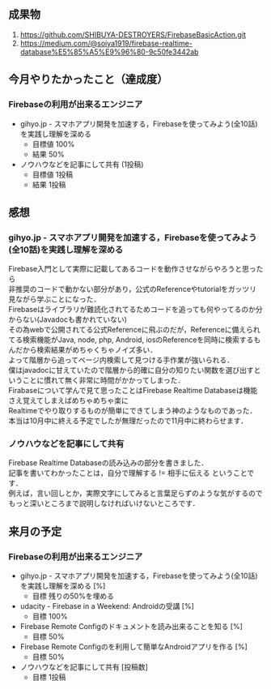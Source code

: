 ## 成果物
1. https://github.com/SHIBUYA-DESTROYERS/FirebaseBasicAction.git
1. https://medium.com/@soiya1919/firebase-realtime-database%E5%85%A5%E9%96%80-9c50fe3442ab

## 今月やりたかったこと（達成度）

### Firebaseの利用が出来るエンジニア

* gihyo.jp - スマホアプリ開発を加速する，Firebaseを使ってみよう(全10話)を実践し理解を深める
  * 目標値 100%
  * 結果 50%
* ノウハウなどを記事にして共有 (1投稿)
  * 目標値 1投稿
  * 結果 1投稿

## 感想

### gihyo.jp - スマホアプリ開発を加速する，Firebaseを使ってみよう(全10話)を実践し理解を深める

Firebase入門として実際に記載してあるコードを動作させながらやろうと思ったら  
非推奨のコードで動かない部分があり，公式のReferenceやtutorialをガッツリ見ながら学ぶことになった．  
Firebaseはライブラリが難読化されてるためコードを追っても何やってるのか分からない(Javadocも書かれていない)  
その為webで公開されてる公式Referenceに飛ぶのだが，Referenceに備えられてる検索機能がJava, node, php, Android, iosのReferenceを同時に検索するもんだから検索結果がめちゃくちゃノイズ多い．  
よって階層から追ってページ内検索して見つける手作業が強いられる．  
僕はjavadocに甘えていたので階層から的確に自分の知りたい関数を選び出すということに慣れて無く非常に時間がかかってしまった．  
Firabaseについて学んで見て思ったことはFirebase Realtime Databaseは機能さえ覚えてしまえばめちゃめちゃ楽に  
Realtimeでやり取りするものが簡単にできてしまう神のようなものであった．  
本当は10月中に終える予定でしたが無理だったので11月中に終わらせます．

### ノウハウなどを記事にして共有

Firebase Realtime Databaseの読み込みの部分を書きました．  
記事を書いてわかったことは，自分で理解する != 相手に伝える ということです．  
例えば，言い回しとか，実際文字にしてみると言葉足らずのような気がするのでもっと深いところまで説明しなければいけないところです．

## 来月の予定

### Firebaseの利用が出来るエンジニア
* gihyo.jp - スマホアプリ開発を加速する，Firebaseを使ってみよう(全10話)を実践し理解を深める [%]
  * 目標 残りの50%を埋める
* udacity - Firebase in a Weekend: Androidの受講 [%]
  * 目標 100%
* Firebase Remote Configのドキュメントを読み出来ることを知る [%]
  * 目標 50%
* Firebase Remote Configのを利用して簡単なAndroidアプリを作る [%]
  * 目標 50%
* ノウハウなどを記事にして共有 [投稿数]
  * 目標 1投稿